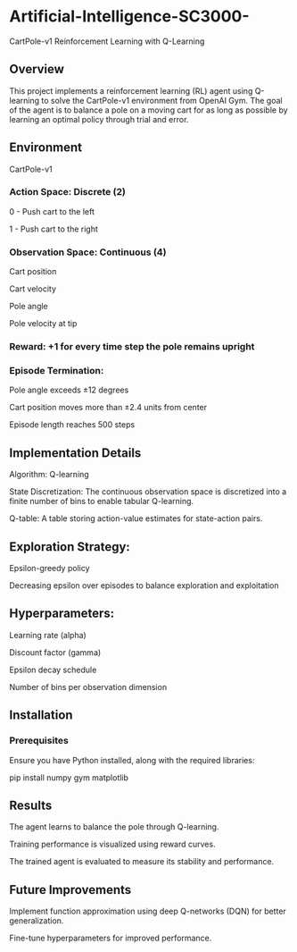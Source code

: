 # Artificial-Intelligence-SC3000-
CartPole-v1 Reinforcement Learning with Q-Learning

## Overview

This project implements a reinforcement learning (RL) agent using Q-learning to solve the CartPole-v1 environment from OpenAI Gym. The goal of the agent is to balance a pole on a moving cart for as long as possible by learning an optimal policy through trial and error.

## Environment

CartPole-v1

### Action Space: Discrete (2)

0 - Push cart to the left

1 - Push cart to the right

### Observation Space: Continuous (4)

Cart position

Cart velocity

Pole angle

Pole velocity at tip

### Reward: +1 for every time step the pole remains upright

### Episode Termination:

Pole angle exceeds ±12 degrees

Cart position moves more than ±2.4 units from center

Episode length reaches 500 steps

## Implementation Details

Algorithm: Q-learning

State Discretization: The continuous observation space is discretized into a finite number of bins to enable tabular Q-learning.

Q-table: A table storing action-value estimates for state-action pairs.

## Exploration Strategy:

Epsilon-greedy policy

Decreasing epsilon over episodes to balance exploration and exploitation

## Hyperparameters:

Learning rate (alpha)

Discount factor (gamma)

Epsilon decay schedule

Number of bins per observation dimension

## Installation

### Prerequisites

Ensure you have Python installed, along with the required libraries:

pip install numpy gym matplotlib

## Results

The agent learns to balance the pole through Q-learning.

Training performance is visualized using reward curves.

The trained agent is evaluated to measure its stability and performance.

## Future Improvements

Implement function approximation using deep Q-networks (DQN) for better generalization.

Fine-tune hyperparameters for improved performance.

